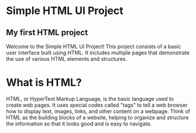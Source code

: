 # Simple HTML UI Project
## My first HTML project 

Welcome to the Simple HTML UI Project! This project consists of a basic user interface built using HTML. It includes multiple pages that demonstrate the use of various HTML elements and structures.

# What is HTML?
HTML, or HyperText Markup Language, is the basic language used to create web pages. It uses special codes called "tags" to tell a web browser how to display text, images, links, and other content on a webpage. Think of HTML as the building blocks of a website, helping to organize and structure the information so that it looks good and is easy to navigate.
